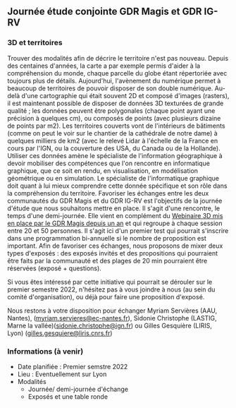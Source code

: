 ## Journée étude conjointe GDR Magis  et GDR IG-RV

### 3D et territoires

Trouver des modalités afin de décrire le territoire n'est pas nouveau. Depuis des centaines d'années, la carte a par exemple permis d'aider à la compréhension du monde, chaque parcelle du globe étant répertoriée avec toujours plus de détails. Aujourd'hui, l'avènement du numérique permet à beaucoup de territoires de pouvoir disposer de son double numérique. Au-delà d'une cartographie qui était souvent 2D et composé d'images (rasters), il est maintenant possible de disposer de données 3D texturées de grande qualité ; les données peuvent être polygonales (chaque point ayant une précision à quelques cm), ou composés de points (avec plusieurs dizaine de points par m2). Les territoires couverts vont de l'intérieurs de bâtiments (comme on peut le voir sur le chantier de la cathédrale de notre dame) à quelques milliers de km2 (avec le relevé Lidar à l'échelle de la France en cours par l'IGN, ou la couverture des USA, du Canada ou de la Hollande). 
Utiliser ces données amène le spécialiste de l'information géographique à devoir mobiliser des compétences que l'on rencontre  en informatique graphique, que ce soit en rendu, en visualisation, en modélisation géométrique ou en simulation. Le spécialiste de l'informatique graphique doit quant à lui mieux comprendre cette donnée spécifique et son rôle dans la compréhension du territoire. 
Favoriser les échanges entre les deux communautés du GDR Magis et du GDR IG-RV est l'objectifs de la journée d'étude que nous souhaitons mettre en place. Il s'agit d'une rencontre, le temps d'une demi-journée. Elle vient en complément du [Webinaire 3D mis en place par le GDR Magis depuis un an](https://github.com/VCityTeam/MAGIS-AP3D/blob/master/Media/README.md) et qui regroupe à chaque session entre 20 et 50 personnes. Il s'agit ici d'un premier test qui pourrait s'inscrire dans une programmation bi-annuelle si le nombre de proposition est important. 
Afin de favoriser ces échanges, nous proposons de mixer deux types d'exposés : des exposés invités et des propositions qui pourraient être faits par la communauté et des plages de 20 min pourraient être réservées (exposé + questions). 

Si vous êtes intéressé par cette initiative qui pourrait se dérouler sur le premier semestre 2022, n'hésitez pas à vous joindre à nous (au sein du comité d'organisation), ou déjà pour faire une proposition d'exposé.   

Nous restons à votre disposition pour échanger 
Myriam Servières (AAU, Nantes), (myriam.servieres@ec-nantes.fr), Sidonie Christophe (LASTIG, Marne la vallée)(sidonie.christophe@ign.fr) ou Gilles Gesquière (LIRIS, Lyon) (gilles.gesquiere@liris.cnrs.fr)


### Informations (à venir)
  * Date planifiée : Premier semstre 2022
  * Lieu : Eventuellement sur Lyon
  * Modalités
    * Journée/ demi-journée d'échange
    * Exposés et une table ronde
